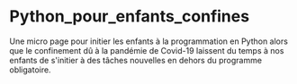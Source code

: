 # Python_pour_enfants_confines
Une micro page pour initier les enfants à la programmation en Python alors que le confinement dû à la pandémie de Covid-19 laissent du temps à nos enfants de s'initier à des tâches nouvelles en dehors du programme obligatoire.
